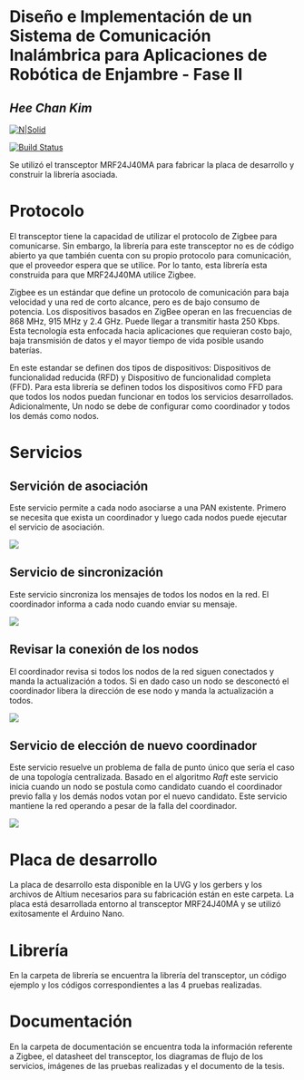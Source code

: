 # Diseño e Implementación de un Sistema de Comunicación Inalámbrica para Aplicaciones de Robótica de Enjambre - Fase II
## _Hee Chan Kim_

[![N|Solid](https://cldup.com/dTxpPi9lDf.thumb.png)](https://nodesource.com/products/nsolid)

[![Build Status](https://travis-ci.org/joemccann/dillinger.svg?branch=master)](https://travis-ci.org/joemccann/dillinger)

Se utilizó el transceptor MRF24J40MA para fabricar la placa de desarrollo y construir la librería asociada.

# Protocolo
El transceptor tiene la capacidad de utilizar el protocolo de Zigbee para comunicarse. Sin embargo, la librería para este transceptor no es de código abierto ya que también cuenta con su propio protocolo para comunicación, que el proveedor espera que se utilice. Por lo tanto, esta librería esta construida para que MRF24J40MA utilice Zigbee.

Zigbee es un estándar que define un protocolo de comunicación para baja velocidad y una red de corto alcance, pero es de bajo consumo de potencia. Los dispositivos basados en ZigBee operan en las frecuencias de 868 MHz, 915 MHz y 2.4 GHz. Puede llegar a transmitir hasta 250 Kbps. Esta tecnología esta enfocada hacia aplicaciones que requieran costo bajo, baja transmisión de datos y el mayor tiempo de vida posible usando baterías.

En este estandar se definen dos tipos de dispositivos: Dispositivos de funcionalidad reducida (RFD) y Dispositivo de funcionalidad completa (FFD). Para esta librería se definen todos los dispositivos como FFD para que todos los nodos puedan funcionar en todos los servicios desarrollados. Adicionalmente, Un nodo se debe de configurar como coordinador y todos los demás como nodos.

# Servicios

## Servición de asociación
Este servicio permite a cada nodo asociarse a una PAN existente. Primero se necesita que exista un coordinador y luego cada nodos puede ejecutar el servicio de asociación.

[![](https://mermaid.ink/img/eyJjb2RlIjoic2VxdWVuY2VEaWFncmFtXG5Db29yZGluYWRvci0tPiBOb2RvOiBcbk5vZG8tPj4gQ29vcmRpbmFkb3I6IFF1aWVybyB1bmlybWVcbkNvb3JkaW5hZG9yLT4-IE5vZG86IENvbmZpcm1hY2nDs25cbk5vdGUgcmlnaHQgb2YgTm9kbzogRXNwZXJhIGxhIGluZm9ybWFjacOzbiBkZSBsYSByZWRcbkNvb3JkaW5hZG9yLT4-IE5vZG86IEluZm9ybWFjacOzbiBkZSBsYSBQQU5cbk5vZG8tPj4gQ29vcmRpbmFkb3I6IENvbmZpcm1hY2nDs25cbiIsIm1lcm1haWQiOnsidGhlbWUiOiJkZWZhdWx0In0sInVwZGF0ZUVkaXRvciI6ZmFsc2UsImF1dG9TeW5jIjp0cnVlLCJ1cGRhdGVEaWFncmFtIjpmYWxzZX0)](https://mermaid-js.github.io/mermaid-live-editor/edit#eyJjb2RlIjoic2VxdWVuY2VEaWFncmFtXG5Db29yZGluYWRvci0tPiBOb2RvOiBcbk5vZG8tPj4gQ29vcmRpbmFkb3I6IFF1aWVybyB1bmlybWVcbkNvb3JkaW5hZG9yLT4-IE5vZG86IENvbmZpcm1hY2nDs25cbk5vdGUgcmlnaHQgb2YgTm9kbzogRXNwZXJhIGxhIGluZm9ybWFjacOzbiBkZSBsYSByZWRcbkNvb3JkaW5hZG9yLT4-IE5vZG86IEluZm9ybWFjacOzbiBkZSBsYSBQQU5cbk5vZG8tPj4gQ29vcmRpbmFkb3I6IENvbmZpcm1hY2nDs25cbiIsIm1lcm1haWQiOiJ7XG4gIFwidGhlbWVcIjogXCJkZWZhdWx0XCJcbn0iLCJ1cGRhdGVFZGl0b3IiOmZhbHNlLCJhdXRvU3luYyI6dHJ1ZSwidXBkYXRlRGlhZ3JhbSI6ZmFsc2V9)

## Servicio de sincronización
Este servicio sincroniza los mensajes de todos los nodos en la red. El coordinador informa a cada nodo cuando enviar su mensaje.

[![](https://mermaid.ink/img/eyJjb2RlIjoic2VxdWVuY2VEaWFncmFtXG5Db29yZGluYWRvci0tPiBOb2RvIDE6IFxuQ29vcmRpbmFkb3ItLT4gTm9kbyAyOiBcbkNvb3JkaW5hZG9yLS0-IE5vZG8gMzogXG5Db29yZGluYWRvci0tPiBOb2RvIDQ6IFxuQ29vcmRpbmFkb3ItPiBOb2RvIDQ6IFNpbmNyb25pemFyIFxuTm9kbyAxLT4-IE5vZG8gMjogbWVuc2FqZVxuTm9kbyAyLT4-IE5vZG8gMzogbWVuc2FqZVxuTm9kbyAzLT4-IE5vZG8gNDogbWVuc2FqZVxuTm9kbyA0LT4-IENvb3JkaW5hZG9yOiBtZW5zYWplIiwibWVybWFpZCI6eyJ0aGVtZSI6ImRlZmF1bHQifSwidXBkYXRlRWRpdG9yIjpmYWxzZSwiYXV0b1N5bmMiOnRydWUsInVwZGF0ZURpYWdyYW0iOmZhbHNlfQ)](https://mermaid-js.github.io/mermaid-live-editor/edit#eyJjb2RlIjoic2VxdWVuY2VEaWFncmFtXG5Db29yZGluYWRvci0tPiBOb2RvIDE6IFxuQ29vcmRpbmFkb3ItLT4gTm9kbyAyOiBcbkNvb3JkaW5hZG9yLS0-IE5vZG8gMzogXG5Db29yZGluYWRvci0tPiBOb2RvIDQ6IFxuQ29vcmRpbmFkb3ItPiBOb2RvIDQ6IFNpbmNyb25pemFyIFxuTm9kbyAxLT4-IE5vZG8gMjogbWVuc2FqZVxuTm9kbyAyLT4-IE5vZG8gMzogbWVuc2FqZVxuTm9kbyAzLT4-IE5vZG8gNDogbWVuc2FqZVxuTm9kbyA0LT4-IENvb3JkaW5hZG9yOiBtZW5zYWplIiwibWVybWFpZCI6IntcbiAgXCJ0aGVtZVwiOiBcImRlZmF1bHRcIlxufSIsInVwZGF0ZUVkaXRvciI6ZmFsc2UsImF1dG9TeW5jIjp0cnVlLCJ1cGRhdGVEaWFncmFtIjpmYWxzZX0)

## Revisar la conexión de los nodos
El coordinador revisa si todos los nodos de la red siguen conectados y manda la actualización a todos. Si en dado caso un nodo se desconectó el coordinador libera la dirección de ese nodo y manda la actualización a todos.

[![](https://mermaid.ink/img/eyJjb2RlIjoic2VxdWVuY2VEaWFncmFtXG5Db29yZGluYWRvci0-PiBOb2RvIDE6IFNpZ3VlIGNvbmVjdGFkbz9cbk5vZG8gMS0-PiBDb29yZGluYWRvcjogU2lcbkNvb3JkaW5hZG9yLT4-IE5vZG8gMjogU2lndWUgY29uZWN0YWRvP1xuTm9kbyAyLT4-IENvb3JkaW5hZG9yOiBTaVxuQ29vcmRpbmFkb3ItPj4gTm9kbyAzOiBTaWd1ZSBjb25lY3RhZG8_XG5Ob2RvIDMtPj4gQ29vcmRpbmFkb3I6IFNpXG5Db29yZGluYWRvci0-PiBOb2RvIDQ6IFNpZ3VlIGNvbmVjdGFkbz9cbk5vZG8gNC0teCBDb29yZGluYWRvcjogTm8gaHVibyByZXNwdWVzdGFcbk5vdGUgbGVmdCBvZiBDb29yZGluYWRvcjogw5puaWNhbWVudGUgcmVzcG9uZGllcm9uPGJyLz4gMyBub2RvcywgbGliZXJhIGxhPGJyLz4gZGlyZWNjacOzbiBkZWwgbm9kbyA0LlxuQ29vcmRpbmFkb3ItPiBOb2RvIDM6IEFjdHVhbGl6YSBsYSBpbmZvcm1hY2nDs24gZGUgbGEgcmVkIiwibWVybWFpZCI6eyJ0aGVtZSI6ImRlZmF1bHQifSwidXBkYXRlRWRpdG9yIjpmYWxzZSwiYXV0b1N5bmMiOnRydWUsInVwZGF0ZURpYWdyYW0iOmZhbHNlfQ)](https://mermaid-js.github.io/mermaid-live-editor/edit#eyJjb2RlIjoic2VxdWVuY2VEaWFncmFtXG5Db29yZGluYWRvci0-PiBOb2RvIDE6IFNpZ3VlIGNvbmVjdGFkbz9cbk5vZG8gMS0-PiBDb29yZGluYWRvcjogU2lcbkNvb3JkaW5hZG9yLT4-IE5vZG8gMjogU2lndWUgY29uZWN0YWRvP1xuTm9kbyAyLT4-IENvb3JkaW5hZG9yOiBTaVxuQ29vcmRpbmFkb3ItPj4gTm9kbyAzOiBTaWd1ZSBjb25lY3RhZG8_XG5Ob2RvIDMtPj4gQ29vcmRpbmFkb3I6IFNpXG5Db29yZGluYWRvci0-PiBOb2RvIDQ6IFNpZ3VlIGNvbmVjdGFkbz9cbk5vZG8gNC0teCBDb29yZGluYWRvcjogTm8gaHVibyByZXNwdWVzdGFcbk5vdGUgbGVmdCBvZiBDb29yZGluYWRvcjogw5puaWNhbWVudGUgcmVzcG9uZGllcm9uPGJyLz4gMyBub2RvcywgbGliZXJhIGxhPGJyLz4gZGlyZWNjacOzbiBkZWwgbm9kbyA0LlxuQ29vcmRpbmFkb3ItPiBOb2RvIDM6IEFjdHVhbGl6YSBsYSBpbmZvcm1hY2nDs24gZGUgbGEgcmVkIiwibWVybWFpZCI6IntcbiAgXCJ0aGVtZVwiOiBcImRlZmF1bHRcIlxufSIsInVwZGF0ZUVkaXRvciI6ZmFsc2UsImF1dG9TeW5jIjp0cnVlLCJ1cGRhdGVEaWFncmFtIjpmYWxzZX0)

## Servicio de elección de nuevo coordinador
Este servicio resuelve un problema de falla de punto único que sería el caso de una topología centralizada. Basado en el algoritmo *Raft* este servicio inicia cuando un nodo se postula como candidato cuando el coordinador previo falla y los demás nodos votan por el nuevo candidato. Este servicio mantiene la red operando a pesar de la falla del coordinador.

[![](https://mermaid.ink/img/eyJjb2RlIjoic2VxdWVuY2VEaWFncmFtXG5Db29yZGluYWRvci0teCBOb2RvIDE6IEZhbGxvXG5Db29yZGluYWRvci0teCBOb2RvIDI6IEZhbGxvXG5Db29yZGluYWRvci0teCBOb2RvIDM6IEZhbGxvXG5Db29yZGluYWRvci0teCBOb2RvIDQ6IEZhbGxvXG5Ob2RvIDEtPiBOb2RvIDQ6IE51ZXZvIGNhbmRpZGF0b1xuTm9kbyAyLT4-IE5vZG8gMTogVm90b1xuTm9kbyAzLT4-IE5vZG8gMTogVm90b1xuTm9kbyA0LT4-IE5vZG8gMTogVm90b1xuTm90ZSBsZWZ0IG9mIE5vZG8gMTogU2Ugb2J0dXZpZXJvbiBsb3M8YnIvPiB2b3RvcyBuZWNlc2FyaW9zPGJyLz4gcGFyYSBjYW1iaWFyIGRlPGJyLz4gY29vcmRpbmFkb3IuXG5Ob2RvIDEtPiBOb2RvIDQ6IENvbmZpcm1hY2nDs24gZGUgbnVldm8gY29vcmRpbmFkb3IiLCJtZXJtYWlkIjp7InRoZW1lIjoiZGVmYXVsdCJ9LCJ1cGRhdGVFZGl0b3IiOmZhbHNlLCJhdXRvU3luYyI6dHJ1ZSwidXBkYXRlRGlhZ3JhbSI6ZmFsc2V9)](https://mermaid-js.github.io/mermaid-live-editor/edit#eyJjb2RlIjoic2VxdWVuY2VEaWFncmFtXG5Db29yZGluYWRvci0teCBOb2RvIDE6IEZhbGxvXG5Db29yZGluYWRvci0teCBOb2RvIDI6IEZhbGxvXG5Db29yZGluYWRvci0teCBOb2RvIDM6IEZhbGxvXG5Db29yZGluYWRvci0teCBOb2RvIDQ6IEZhbGxvXG5Ob2RvIDEtPiBOb2RvIDQ6IE51ZXZvIGNhbmRpZGF0b1xuTm9kbyAyLT4-IE5vZG8gMTogVm90b1xuTm9kbyAzLT4-IE5vZG8gMTogVm90b1xuTm9kbyA0LT4-IE5vZG8gMTogVm90b1xuTm90ZSBsZWZ0IG9mIE5vZG8gMTogU2Ugb2J0dXZpZXJvbiBsb3M8YnIvPiB2b3RvcyBuZWNlc2FyaW9zPGJyLz4gcGFyYSBjYW1iaWFyIGRlPGJyLz4gY29vcmRpbmFkb3IuXG5Ob2RvIDEtPiBOb2RvIDQ6IENvbmZpcm1hY2nDs24gZGUgbnVldm8gY29vcmRpbmFkb3IiLCJtZXJtYWlkIjoie1xuICBcInRoZW1lXCI6IFwiZGVmYXVsdFwiXG59IiwidXBkYXRlRWRpdG9yIjpmYWxzZSwiYXV0b1N5bmMiOnRydWUsInVwZGF0ZURpYWdyYW0iOmZhbHNlfQ)

# Placa de desarrollo
La placa de desarrollo esta disponible en la UVG y los gerbers y los archivos de Altium necesarios para su fabricación están en este carpeta. La placa está desarrollada entorno al transceptor MRF24J40MA y se utilizó exitosamente el Arduino Nano.

# Librería
En la carpeta de librería se encuentra la librería del transceptor, un código ejemplo y los códigos correspondientes a las 4 pruebas realizadas.

# Documentación
En la carpeta de documentación se encuentra toda la información referente a Zigbee, el datasheet del transceptor, los diagramas de flujo de los servicios, imágenes de las pruebas realizadas y el documento de la tesis.

[//]: # (These are reference links used in the body of this note and get stripped out when the markdown processor does its job. There is no need to format nicely because it shouldn't be seen. Thanks SO - http://stackoverflow.com/questions/4823468/store-comments-in-markdown-syntax)

   [dill]: <https://github.com/joemccann/dillinger>
   [git-repo-url]: <https://github.com/joemccann/dillinger.git>
   [john gruber]: <http://daringfireball.net>
   [df1]: <http://daringfireball.net/projects/markdown/>
   [markdown-it]: <https://github.com/markdown-it/markdown-it>
   [Ace Editor]: <http://ace.ajax.org>
   [node.js]: <http://nodejs.org>
   [Twitter Bootstrap]: <http://twitter.github.com/bootstrap/>
   [jQuery]: <http://jquery.com>
   [@tjholowaychuk]: <http://twitter.com/tjholowaychuk>
   [express]: <http://expressjs.com>
   [AngularJS]: <http://angularjs.org>
   [Gulp]: <http://gulpjs.com>

   [PlDb]: <https://github.com/joemccann/dillinger/tree/master/plugins/dropbox/README.md>
   [PlGh]: <https://github.com/joemccann/dillinger/tree/master/plugins/github/README.md>
   [PlGd]: <https://github.com/joemccann/dillinger/tree/master/plugins/googledrive/README.md>
   [PlOd]: <https://github.com/joemccann/dillinger/tree/master/plugins/onedrive/README.md>
   [PlMe]: <https://github.com/joemccann/dillinger/tree/master/plugins/medium/README.md>
   [PlGa]: <https://github.com/RahulHP/dillinger/blob/master/plugins/googleanalytics/README.md>
